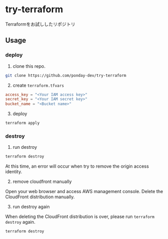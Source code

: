 # try-terraform

Terraformをお試ししたリポジトリ

## Usage

### deploy

1. clone this repo.

```sh
git clone https://github.com/ponday-dev/try-terraform
```

2. create `terraform.tfvars`

```conf
access_key = "<Your IAM access key>"
secret_key = "<Your IAM secret key>"
bucket_name = "<Bucket name>"
```

3. deploy

```sh
terraform apply
```

### destroy

1. run destroy

```sh
terraform destroy
```

At this time, an error will occur when try to remove the origin access identity.

2. remove cloudfront manually

Open your web browser and access AWS management console. Delete the CloudFront distribution manually.

3. run destroy again

When deleting the CloudFront distribution is over, please run `terraform destroy` again.

```sh
terraform destroy
```
